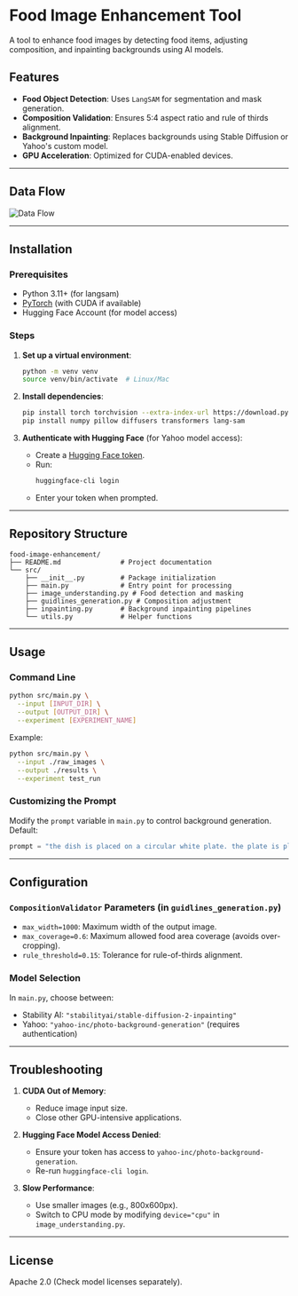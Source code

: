 # Food Image Enhancement Tool

A tool to enhance food images by detecting food items, adjusting composition, and inpainting backgrounds using AI models.

## Features

- **Food Object Detection**: Uses `LangSAM` for segmentation and mask generation.
- **Composition Validation**: Ensures 5:4 aspect ratio and rule of thirds alignment.
- **Background Inpainting**: Replaces backgrounds using Stable Diffusion or Yahoo's custom model.
- **GPU Acceleration**: Optimized for CUDA-enabled devices.

---

## Data Flow

![Data Flow](src/dataflow.png)

---

## Installation

### Prerequisites

- Python 3.11+ (for langsam)
- [PyTorch](https://pytorch.org/) (with CUDA if available)
- Hugging Face Account (for model access)

### Steps

1. **Set up a virtual environment**:

   ```bash
   python -m venv venv
   source venv/bin/activate  # Linux/Mac
   ```

2. **Install dependencies**:

   ```bash
   pip install torch torchvision --extra-index-url https://download.pytorch.org/whl/cu117  # Adjust CUDA version as needed
   pip install numpy pillow diffusers transformers lang-sam
   ```

3. **Authenticate with Hugging Face** (for Yahoo model access):
   - Create a [Hugging Face token](https://huggingface.co/settings/tokens).
   - Run:
     ```bash
     huggingface-cli login
     ```
   - Enter your token when prompted.

---

## Repository Structure

```
food-image-enhancement/
├── README.md               # Project documentation
└── src/
    ├── __init__.py         # Package initialization
    ├── main.py             # Entry point for processing
    ├── image_understanding.py # Food detection and masking
    ├── guidlines_generation.py # Composition adjustment
    ├── inpainting.py       # Background inpainting pipelines
    └── utils.py            # Helper functions
```

---

## Usage

### Command Line

```bash
python src/main.py \
  --input [INPUT_DIR] \
  --output [OUTPUT_DIR] \
  --experiment [EXPERIMENT_NAME]
```

Example:

```bash
python src/main.py \
  --input ./raw_images \
  --output ./results \
  --experiment test_run
```

### Customizing the Prompt

Modify the `prompt` variable in `main.py` to control background generation. Default:

```python
prompt = "the dish is placed on a circular white plate. the plate is placed on a wooden table. Clean table"
```

---

## Configuration

### `CompositionValidator` Parameters (in `guidlines_generation.py`)

- `max_width=1000`: Maximum width of the output image.
- `max_coverage=0.6`: Maximum allowed food area coverage (avoids over-cropping).
- `rule_threshold=0.15`: Tolerance for rule-of-thirds alignment.

### Model Selection

In `main.py`, choose between:

- Stability AI: `"stabilityai/stable-diffusion-2-inpainting"`
- Yahoo: `"yahoo-inc/photo-background-generation"` (requires authentication)

---

## Troubleshooting

1. **CUDA Out of Memory**:

   - Reduce image input size.
   - Close other GPU-intensive applications.

2. **Hugging Face Model Access Denied**:

   - Ensure your token has access to `yahoo-inc/photo-background-generation`.
   - Re-run `huggingface-cli login`.

3. **Slow Performance**:
   - Use smaller images (e.g., 800x600px).
   - Switch to CPU mode by modifying `device="cpu"` in `image_understanding.py`.

---

## License

Apache 2.0 (Check model licenses separately).
